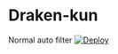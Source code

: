 # Draken-kun
Normal auto filter
[![Deploy](https://www.herokucdn.com/deploy/button.svg)](https://heroku.com/deploy?template=https://github.com/rsktg/TheRealPhoenixBot.git)
